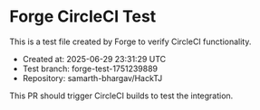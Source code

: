 # Forge CircleCI Test
                
This is a test file created by Forge to verify CircleCI functionality.

- Created at: 2025-06-29 23:31:29 UTC
- Test branch: forge-test-1751239889
- Repository: samarth-bhargav/HackTJ

This PR should trigger CircleCI builds to test the integration.
